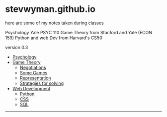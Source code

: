 # stevwyman.github.io

here are some of my notes taken during classes

Psychology Yale PSYC 110
Game Theory from Stanford and Yale (ECON 159)
Python and web Dev from Harvard's CS50

version 0.3



* [Psychology](/psycholgy.md) 
* [Game Theory](/game_theory.md)
   * [Negotiations](/negotiations.md)
   * [Some Games](/gt-games.md)
   * [Representation](/gt-representation.md)
   * [Strategies for solving](/gt-strategies.md)
* [Web Development](/web-dev.md)
    * [Python](/wd-python.md)
    * [CSS](/wd-css-notes.md)
    * [SQL](/wd-sql.md)


---
